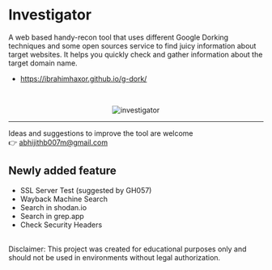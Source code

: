 # Investigator
A web based handy-recon tool that uses different Google Dorking techniques and some open sources service to find juicy information about target websites. It helps you quickly check and gather information
about the target domain name.


- https://ibrahimhaxor.github.io/g-dork/

<br>
<p align="center">
<img src="https://i.im.ge/2021/07/31/LrrXM.jpg" alt="investigator" border="0" >
</p>
<hr>

Ideas and suggestions to improve the tool are welcome <br>
👉 abhijithb007m@gmail.com


## Newly added feature
- SSL Server Test (suggested by GH057)
- Wayback Machine Search
- Search in shodan.io
- Search in grep.app
- Check Security Headers

<br>
Disclaimer: This project was created for educational purposes only and should not be used in environments without legal authorization.
